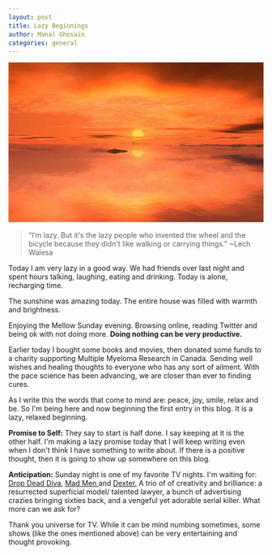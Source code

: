 ```yaml
---
layout: post
title: Lazy Beginnings
author: Manal Ghosain
categories: general
---
```


![Sunrise](/images/begin.jpg)

> “I’m lazy. But it's the lazy people who invented the wheel and the bicycle because they didn't like walking or carrying things." ~Lech Walesa

Today I am very lazy in a good way. We had friends over last night and spent hours talking, laughing, eating and drinking. Today is alone, recharging time.

The sunshine was amazing today. The entire house was filled with warmth and brightness.

Enjoying the Mellow Sunday evening. Browsing online, reading Twitter and being ok with not doing more. **Doing nothing can be very productive.**

Earlier today I bought some books and movies, then donated some funds to a charity supporting Multiple Myeloma Research in Canada. Sending well wishes and healing thoughts to everyone who has any sort of ailment. With the pace science has been advancing, we are closer than ever to finding cures.

As I write this the words that come to mind are: peace, joy, smile, relax and be. So I'm being here and now beginning the first entry in this blog. It is a lazy, relaxed beginning.

**Promise to Self:** They say to start is half done. I say keeping at it is the other half. I'm making a lazy promise today that I will keep writing even when I don't think I have something to write about. If there is a positive thought, then it is going to show up somewhere on this blog.

**Anticipation:** Sunday night is one of my favorite TV nights. I'm waiting for: [Drop Dead Diva](http://www.imdb.com/title/tt1280822/), [Mad Men ](http://www.imdb.com/title/tt0804503/)and [Dexter.](http://www.imdb.com/title/tt0773262/) A trio of of creativity and brilliance: a resurrected superficial model/ talented lawyer, a bunch of advertising crazies bringing sixties back, and a vengeful yet adorable serial killer. What more can we ask for?

Thank you universe for TV. While it can be mind numbing sometimes, some shows (like the ones mentioned above) can be very entertaining and thought provoking.
